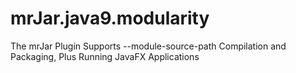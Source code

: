# mrJar.java9.modularity
The mrJar Plugin Supports --module-source-path Compilation and Packaging, Plus Running JavaFX Applications
